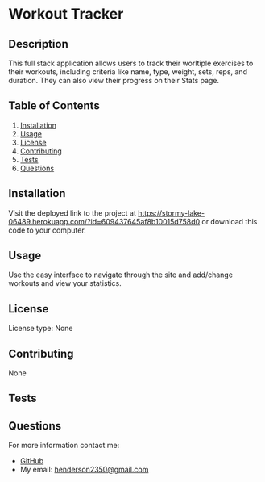 # Workout Tracker

## Description
This full stack application allows users to track their worltiple exercises to their workouts, including criteria like name, type, weight, sets, reps, and duration. They can also view their progress on their Stats page.

## Table of Contents
1. [Installation](#installation)
2. [Usage](#usage)
3. [License](#license)
4. [Contributing](#contributing)
4. [Tests](#tests)
5. [Questions](#questions)

## Installation
Visit the deployed link to the project at https://stormy-lake-06489.herokuapp.com/?id=609437645af8b10015d758d0 or download this code to your computer.

## Usage
Use the easy interface to navigate through the site and add/change workouts and view your statistics.

## License
License type: None

## Contributing
None

## Tests

## Questions
For more information contact me:
- [GitHub](https://github.com/henderson2350)  
- My email: henderson2350@gmail.com